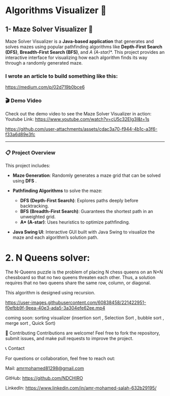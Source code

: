 # Algorithms Visualizer 📐

## 1- Maze Solver Visualizer 🧩

Maze Solver Visualizer is a **Java-based application** that generates and solves mazes using popular pathfinding algorithms like **Depth-First Search (DFS)**, **Breadth-First Search (BFS)**, and **A* (A-star)**. This project provides an interactive interface for visualizing how each algorithm finds its way through a randomly generated maze.

### I wrote an article to build something like this:
https://medium.com/p/02d719b0bce6

### 🎬 Demo Video
Check out the demo video to see the Maze Solver Visualizer in action:  
Youtube Link: https://www.youtube.com/watch?v=cU5c32EIg3I&t=1s



https://github.com/user-attachments/assets/cdac3a70-f944-4b1c-a3f6-f33a6d89e3fc



---

### 📋 Project Overview

This project includes:

- **Maze Generation**: Randomly generates a maze grid that can be solved using **DFS** .
  
- **Pathfinding Algorithms** to solve the maze:
  - **DFS (Depth-First Search)**: Explores paths deeply before backtracking.
  - **BFS (Breadth-First Search)**: Guarantees the shortest path in an unweighted grid.
  - **A\* (A-star)**: Uses heuristics to optimize pathfinding.
    
- **Java Swing UI**: Interactive GUI built with Java Swing to visualize the maze and each algorithm’s solution path.



# 2. N Queens solver:

The N-Queens puzzle is the problem of placing N chess queens on an N×N chessboard so that no two queens threaten each other. Thus, a solution requires that no two queens share the same row, column, or diagonal.

This algorithm is designed using recursion.

https://user-images.githubusercontent.com/60838458/221422951-f0efbb9f-9eea-40e3-ada5-3a304efe62ee.mp4


coming soon:
sorting visualizer (insertion sort , Selection Sort , bubble sort , merge sort , Quick Sort)


🤝 Contributing
Contributions are welcome! Feel free to fork the repository, submit issues, and make pull requests to improve the project.

📞 Contact

For questions or collaboration, feel free to reach out:

Mail: amrmohamed81298@gmail.com

GitHub: https://github.com/NDCHIRO

LinkedIn: https://www.linkedin.com/in/amr-mohamed-salah-632b29195/

